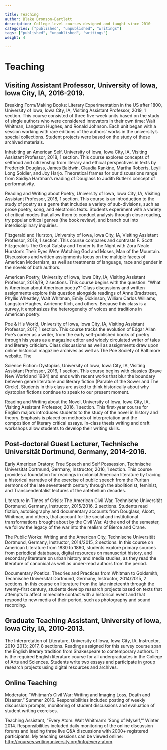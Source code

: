 ```yaml
---

title: Teaching
author: Blake Bronson-Bartlett
description: College-level courses designed and taught since 2010
categories: ["published", "unpublished", "writings"]
tags: ["published", "unpublished", "writings"]
weight: 4

---
```


# Teaching

## Visiting Assistant Professor, University of Iowa, Iowa City, IA, 2016-2019.

Breaking Form/Making Books: Literary Experimentation in the US after 1800, University of Iowa, Iowa City, IA, Visiting Assistant Professor, 2019, 1 section. This course consisted of three five-week units based on the study of single authors who were considered innovators in their own time: Walt Whitman, Langston Hughes, and Ronald Johnson. Each unit began with a session working with rare editions of the authors’ works in the university’s special collections. Student projects were based on the study of these archived materials.

Inhabiting an American Self, University of Iowa, Iowa City, IA, Visiting Assistant Professor, 2018, 1 section. This course explores concepts of selfhood and citizenship from literary and ethical perspectives in texts by Frederick Douglass, James Baldwin, Claudia Rankine, Martha Roberts, Leyli Long Soldier, and Joy Harjo. Theoretical frames for our discussions range from Saidiya Hartman’s reading of Douglass to Judith Butler’s concept of performativity.

Reading and Writing about Poetry, University of Iowa, Iowa City, IA, Visiting Assistant Professor, 2018, 1 section. This course is an introduction to the study of poetry as a genre that includes a variety of sub-divisions, such as prose poetry, song, and electronic texts. Students experiment with a variety of critical modes that allow them to conduct analysis through close reading, try popular critical genres (the book review), and branch out into interdisciplinary inquiries.

Fitzgerald and Hurston, University of Iowa, Iowa City, IA, Visiting Assistant Professor, 2018, 1 section. This course compares and contrasts F. Scott Fitzgerald’s The Great Gatsby and Tender Is the Night with Zora Neale Hurston’s Their Eyes Were Watching God and Moses, Man of the Mountain. Discussions and written assignments focus on the multiple facets of American Modernism, as well as treatments of language, race and gender in the novels of both authors.

American Poetry, University of Iowa, Iowa City, IA, Visiting Assistant Professor, 2018/19, 2 sections. This course begins with the question: “What is American about American poetry?” Class discussions and written assignments explore this question alongside readings of Anne Bradstreet, Phyllis Wheatley, Walt Whitman, Emily Dickinson, William Carlos Williams, Langston Hughes, Adrienne Rich, and others. Because this class is a survey, it emphasizes the heterogeneity of voices and traditions in American poetry.

Poe & His World, University of Iowa, Iowa City, IA, Visiting Assistant Professor, 2017, 1 section. This course tracks the evolution of Edgar Allan Poe’s career as a writer, from the early self-published books of poetry through his years as a magazine editor and widely circulated writer of tales and literary criticism. Class discussions as well as assignments draw upon online historical magazine archives as well as The Poe Society of Baltimore website. The

Science Fiction: Dystopias, University of Iowa, Iowa City, IA, Visiting Assistant Professor, 2016, 1 section. This course begins with classics (Brave New World and 1984) and ends with recent works that blur the boundary between genre literature and literary fiction (Parable of the Sower and The Circle). Students in this class are asked to think historically about why dystopian fictions continue to speak to our present moment.

Reading and Writing about the Novel, University of Iowa, Iowa City, IA, Visiting Assistant Professor, 2016, 1 section. This first-year course for English majors introduces students to the study of the novel in history and theory. Emphasis is placed on methods of interpretation and the composition of literary critical essays. In-class thesis writing and draft workshops allow students to develop their writing skills.

## Post-doctoral Guest Lecturer, Technische Universität Dortmund, Germany, 2014-2016.

Early American Oratory: Free Speech and Self Possession, Technische Universität Dortmund, Germany, Instructor, 2016, 1 section. This course provides a foundation for readings in colonial American literature by tracing a historical narrative of the exercise of public speech from the Puritan sermons of the late seventeenth century through the abolitionist, feminist, and Transcendentalist lectures of the antebellum decades.

Literature in Times of Crisis: The American Civil War, Technische Universität Dortmund, Germany, Instructor, 2015/2016, 2 sections. Students read fiction, autobiography and documentary accounts from Douglass, Alcott, Whitman, and others, that account for the social and institutional transformations brought about by the Civil War. At the end of the semester, we follow the legacy of the war into the realism of Bierce and Crane.

The Public Works: Writing and the American City, Technische Universität Dortmund, Germany, Instructor, 2014/2015, 2 sections. In this course on American Literature from 1830 to 1860, students explore primary sources from periodical databases, digital resources on manuscript history, and secondary literature on urban history and media studies, as they read the literature of canonical as well as under-read authors from the period.

Documentary Poetics: Theories and Practices from Whitman to Goldsmith, Technische Universität Dortmund, Germany, Instructor, 2014/2015, 2 sections. In this course on literature from the late nineteenth through the twenty-first century, students develop research projects based on texts that attempts to affect immediate contact with a historical event and that respond to new media of their period, such as photography and sound recording.

## Graduate Teaching Assistant, University of Iowa, Iowa City, IA, 2010-2013.

The Interpretation of Literature, University of Iowa, Iowa City, IA, Instructor, 2010-2013; 2017, 8 sections. Readings assigned for this survey course span the English literary tradition from Shakespeare to contemporary authors. It is the required English literature course for all undergraduates in the College of Arts and Sciences. Students write two essays and participate in group research projects using digital resources and archives.

## Online Teaching

Moderator, “Whitman’s Civil War: Writing and Imaging Loss, Death and Disaster.” Summer 2016. Responsibilities included posting of weekly discussion prompts, monitoring of student discussions and evaluation of student writing exercises.

Teaching Assistant, “Every Atom: Walt Whitman’s ‘Song of Myself,’” Winter 2014. Responsibilities included daily monitoring of the online discussion forums and leading three live Q&A discussions with 2000+ registered participants. My teaching sessions can be viewed online: http://courses.writinguniversity.org/info/every-atom.
